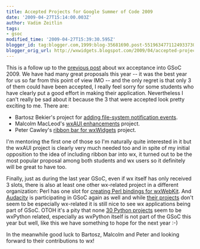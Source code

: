 ```yaml
---
title: Accepted Projects for Google Summer of Code 2009
date: '2009-04-27T15:14:00.003Z'
author: Vadim Zeitlin
tags:
- gsoc
modified_time: '2009-04-27T15:39:30.595Z'
blogger_id: tag:blogger.com,1999:blog-35681690.post-5519634771124933730
blogger_orig_url: http://wxwidgets.blogspot.com/2009/04/accepted-projects-for-google-summer-of.html
---
```


This is a follow up to the [previous post] about wx acceptance into GSoC 2009.
We have had many great proposals this year -- it was the best year for us so far
from this point of view IMO -- and the only regret is that only 3 of them could
have been accepted, I really feel sorry for some students who have clearly put a
good effort in making their application. Nevertheless I can't really be sad
about it because the 3 that were accepted look pretty exciting to me. There are:

*   Bartosz Bekier's project for [adding file-system notification events].
*   Malcolm MacLeod's [wxAUI enhancements] project.
*   Peter Cawley's [ribbon bar for wxWidgets] project.

I'm mentoring the first one of those so I'm naturally quite interested in it but
the wxAUI project is clearly very much needed too and in spite of my initial
opposition to the idea of including ribbon bar into wx, it turned out to be the
most popular proposal among both students and wx users so it definitely will be
great to have too.

Finally, just as during the last year GSoC, even if wx itself has only received
3 slots, there is also at least one other wx-related project in a different
organization: Perl has one slot for [creating Perl bindings for wxWebKit]. And
[Audacity] is participating in GSoC again as well and while [their projects]
don't seem to be especially wx-related it is still nice to see wx applications
being part of GSoC. OTOH it's a pity that none [30 Python projects] seem to be
wxPython related, especially as wxPython itself is not part of the GSoC this
year but well, like this we have something to hope for the next year :-)

In the meanwhile good luck to Bartosz, Malcolm and Peter and looking forward to
their contributions to wx!

[previous post]: /blog/2009/03/google-summer-of-code-2009/
[adding file-system notification events]: http://socghop.appspot.com/student_project/show/google/gsoc2009/wx/t124024975271
[wxAUI enhancements]: http://socghop.appspot.com/student_project/show/google/gsoc2009/wx/t124024975751
[ribbon bar for wxWidgets]: http://socghop.appspot.com/student_project/show/google/gsoc2009/wx/t124024976116
[creating Perl bindings for wxWebKit]: http://socghop.appspot.com/student_project/show/google/gsoc2009/dukeleto/t124022226925
[Audacity]: http://audacity.sourceforge.net/
[their projects]: http://socghop.appspot.com/org/home/google/gsoc2009/audacity
[30 Python projects]: http://socghop.appspot.com/org/home/google/gsoc2009/python
